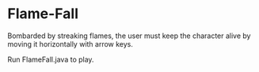 # Flame-Fall
Bombarded by streaking flames, the user must keep the character alive by moving it horizontally with arrow keys. 

Run FlameFall.java to play.
